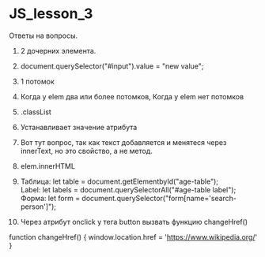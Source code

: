 # JS_lesson_3

Ответы на вопросы.
1) 2 дочерних элемента.<br>
2) document.querySelector("#input").value = "new value";<br>
3) 1 потомок <br>
4) Когда у elem два или более потомков, Когда у elem нет потомков
5) .classList
6) Устанавливает значение атрибута 
7) Вот тут вопрос, так как текст добавляется и менятеся через innerText, но это свойство, а не метод.
8) elem.innerHTML

11) Таблица: let table = document.getElementbyId("age-table");<br>
Label: let labels = document.querySelectorAll("#age-table label");<br>
Форма: let form = document.querySelector("form[name='search-person']");

12) Через атрибут onclick у тега button  вызвать функцию changeHref() <br>

function changeHref() {
  window.location.href = 'https://www.wikipedia.org/'
}

